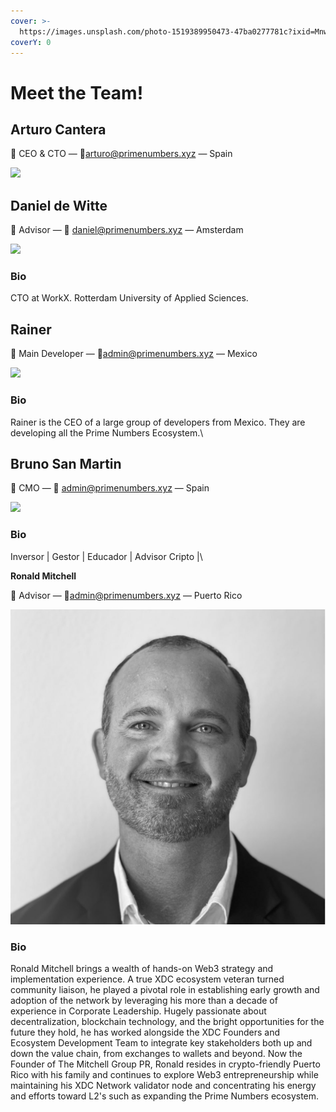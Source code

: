 ```yaml
---
cover: >-
  https://images.unsplash.com/photo-1519389950473-47ba0277781c?ixid=MnwxMjA3fDB8MHxwaG90by1wYWdlfHx8fGVufDB8fHx8&ixlib=rb-1.2.1&auto=format&fit=crop&w=2970&q=80
coverY: 0
---
```


# Meet the Team!

## Arturo Cantera

👋 CEO & CTO — 💌arturo@primenumbers.xyz — Spain

![](../.gitbook/assets/QVRWzE5k\_400x400.jpg)

## Daniel de Witte

👋 Advisor — 💌 daniel@primenumbers.xyz — Amsterdam

![](../.gitbook/assets/HuymJaIk\_400x400.jpg)

### Bio

CTO at WorkX. Rotterdam University of Applied Sciences.

## Rainer

👋 Main Developer — 💌admin@primenumbers.xyz — Mexico

![](<../.gitbook/assets/31 HM Prime Numbers (1).jpg>)

### Bio

Rainer is the CEO of a large group of developers from Mexico. They are developing all the Prime Numbers Ecosystem.\




## Bruno San Martin

👋 CMO — 💌 admin@primenumbers.xyz — Spain

![](../.gitbook/assets/pn\_55.png)

### Bio

Inversor | Gestor | Educador | Advisor Cripto |\


**Ronald Mitchell**

👋 Advisor — 💌admin@primenumbers.xyz — Puerto Rico

![](../.gitbook/assets/PAULO.png)

### Bio

Ronald Mitchell brings a wealth of hands-on Web3 strategy and implementation experience. A true XDC ecosystem veteran turned community liaison, he played a pivotal role in establishing early growth and adoption of the network by leveraging his more than a decade of experience in Corporate Leadership. Hugely passionate about decentralization, blockchain technology, and the bright opportunities for the future they hold, he has worked alongside the XDC Founders and Ecosystem Development Team to integrate key stakeholders both up and down the value chain, from exchanges to wallets and beyond. Now the Founder of The Mitchell Group PR, Ronald resides in crypto-friendly Puerto Rico with his family and continues to explore Web3 entrepreneurship while maintaining his XDC Network validator node and concentrating his energy and efforts toward L2's such as expanding the Prime Numbers ecosystem.

###
